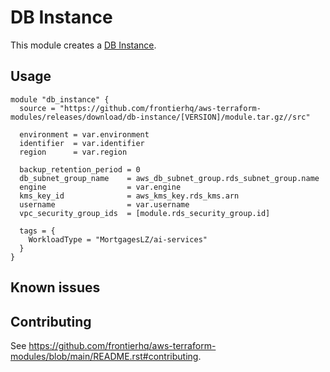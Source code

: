 # DB Instance

This module creates a [DB Instance](https://registry.terraform.io/providers/hashicorp/aws/latest/docs/resources/db_instance).

## Usage

```hcl
module "db_instance" {
  source = "https://github.com/frontierhq/aws-terraform-modules/releases/download/db-instance/[VERSION]/module.tar.gz//src"

  environment = var.environment
  identifier  = var.identifier
  region      = var.region

  backup_retention_period = 0
  db_subnet_group_name    = aws_db_subnet_group.rds_subnet_group.name
  engine                  = var.engine
  kms_key_id              = aws_kms_key.rds_kms.arn
  username                = var.username
  vpc_security_group_ids  = [module.rds_security_group.id]

  tags = {
    WorkloadType = "MortgagesLZ/ai-services"
  }
}
```

## Known issues

## Contributing

See <https://github.com/frontierhq/aws-terraform-modules/blob/main/README.rst#contributing>.
